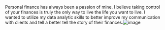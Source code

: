Personal finance has always been a passion of mine. I believe taking control of your finances is truly the only way to live the life you want to live. I wanted to utilize my data analytic skills to better improve my communication with clients and tell a better tell the story of their finances.![image](https://github.com/user-attachments/assets/8b62f28e-3458-4b63-a5d8-b48c7c7dd496)
